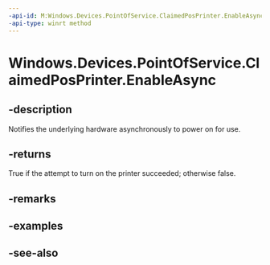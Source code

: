 ```yaml
---
-api-id: M:Windows.Devices.PointOfService.ClaimedPosPrinter.EnableAsync
-api-type: winrt method
---
```


<!-- Method syntax
public Windows.Foundation.IAsyncOperation<bool> EnableAsync()
-->

# Windows.Devices.PointOfService.ClaimedPosPrinter.EnableAsync

## -description
Notifies the underlying hardware asynchronously to power on for use.

## -returns
True if the attempt to turn on the printer succeeded; otherwise false.

## -remarks

## -examples

## -see-also
